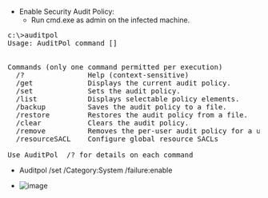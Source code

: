 - Enable Security Audit Policy:
  - Run cmd.exe as admin on the infected machine. 
<pre>
c:\>auditpol
Usage: AuditPol command [<sub-command><options>]


Commands (only one command permitted per execution)
  /?               Help (context-sensitive)
  /get             Displays the current audit policy.
  /set             Sets the audit policy.
  /list            Displays selectable policy elements.
  /backup          Saves the audit policy to a file.
  /restore         Restores the audit policy from a file.
  /clear           Clears the audit policy.
  /remove          Removes the per-user audit policy for a user account.
  /resourceSACL    Configure global resource SACLs

Use AuditPol <command> /? for details on each command
</pre>
  - Auditpol /set /Category:System /failure:enable
  
  - ![image](https://user-images.githubusercontent.com/3501170/27859717-0041168c-61bd-11e7-8d72-a50f1dec6e61.png)

